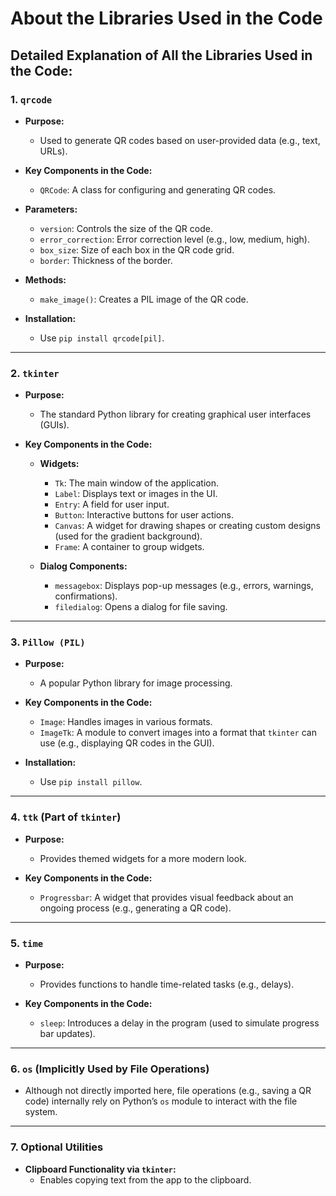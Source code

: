 
# About the Libraries Used in the Code

## Detailed Explanation of All the Libraries Used in the Code:

### 1. `qrcode`

- **Purpose:**
  - Used to generate QR codes based on user-provided data (e.g., text, URLs).

- **Key Components in the Code:**
  - `QRCode`: A class for configuring and generating QR codes.

- **Parameters:**
  - `version`: Controls the size of the QR code.
  - `error_correction`: Error correction level (e.g., low, medium, high).
  - `box_size`: Size of each box in the QR code grid.
  - `border`: Thickness of the border.

- **Methods:**
  - `make_image()`: Creates a PIL image of the QR code.

- **Installation:**
  - Use `pip install qrcode[pil]`.

---

### 2. `tkinter`

- **Purpose:**
  - The standard Python library for creating graphical user interfaces (GUIs).

- **Key Components in the Code:**

  - **Widgets:**
    - `Tk`: The main window of the application.
    - `Label`: Displays text or images in the UI.
    - `Entry`: A field for user input.
    - `Button`: Interactive buttons for user actions.
    - `Canvas`: A widget for drawing shapes or creating custom designs (used for the gradient background).
    - `Frame`: A container to group widgets.

  - **Dialog Components:**
    - `messagebox`: Displays pop-up messages (e.g., errors, warnings, confirmations).
    - `filedialog`: Opens a dialog for file saving.

---

### 3. `Pillow (PIL)`

- **Purpose:**
  - A popular Python library for image processing.

- **Key Components in the Code:**
  - `Image`: Handles images in various formats.
  - `ImageTk`: A module to convert images into a format that `tkinter` can use (e.g., displaying QR codes in the GUI).

- **Installation:**
  - Use `pip install pillow`.

---

### 4. `ttk` (Part of `tkinter`)

- **Purpose:**
  - Provides themed widgets for a more modern look.

- **Key Components in the Code:**
  - `Progressbar`: A widget that provides visual feedback about an ongoing process (e.g., generating a QR code).

---

### 5. `time`

- **Purpose:**
  - Provides functions to handle time-related tasks (e.g., delays).

- **Key Components in the Code:**
  - `sleep`: Introduces a delay in the program (used to simulate progress bar updates).

---

### 6. `os` (Implicitly Used by File Operations)

- Although not directly imported here, file operations (e.g., saving a QR code) internally rely on Python’s `os` module to interact with the file system.

---

### 7. Optional Utilities

- **Clipboard Functionality via `tkinter`:**
  - Enables copying text from the app to the clipboard.
